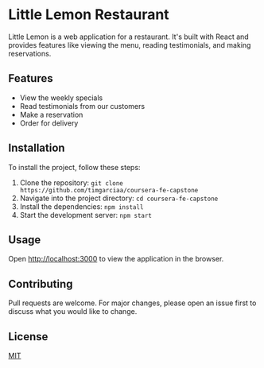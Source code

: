 # Little Lemon Restaurant

Little Lemon is a web application for a restaurant. It's built with React and provides features like viewing the menu, reading testimonials, and making reservations.

## Features

- View the weekly specials
- Read testimonials from our customers
- Make a reservation
- Order for delivery

## Installation

To install the project, follow these steps:

1. Clone the repository: `git clone https://github.com/timgarciaa/coursera-fe-capstone`
2. Navigate into the project directory: `cd coursera-fe-capstone`
3. Install the dependencies: `npm install`
4. Start the development server: `npm start`

## Usage

Open [http://localhost:3000](http://localhost:3000) to view the application in the browser.

## Contributing

Pull requests are welcome. For major changes, please open an issue first to discuss what you would like to change.

## License

[MIT](https://choosealicense.com/licenses/mit/)